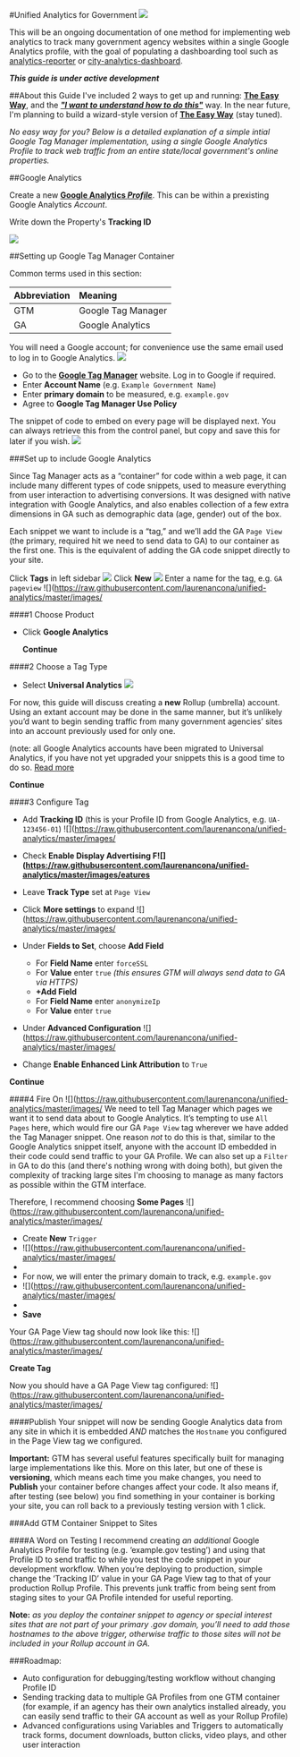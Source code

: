 #Unified Analytics for Government
![](https://raw.githubusercontent.com/laurenancona/unified-analytics/master/images/container-vis.jpg)

This will be an ongoing documentation of one method for implementing web analytics to track many government agency websites within a single Google Analytics profile, with the goal of populating a dashboarding tool such as [analytics-reporter](https://github.com/18F/analytics-reporter) or [city-analytics-dashboard](https://github.com/codeforamerica/city-analytics-dashboard).

**_This guide is under active development_**

##About this Guide
I've included 2 ways to get up and running: **[The Easy Way](EasyWay.md)**, and the [**_"I want to understand how to do this"_**](https://github.com/laurenancona/unified-analytics#google-analytics) way. In the near future, I'm planning to build a wizard-style version of **[The Easy Way](EasyWay.md)** (stay tuned).

_No easy way for you? Below is a detailed explanation of a simple intial Google Tag Manager implementation, using a single Google Analytics Profile to track web traffic from an entire state/local government's online properties._


##Google Analytics

Create a new **[Google Analytics _Profile_](https://www.google.com/analytics)**. This can be within a prexisting Google Analytics _Account_.

Write down the Property's **Tracking ID**

![](https://raw.githubusercontent.com/laurenancona/unified-analytics/master/images/7-property-ID.png)


##Setting up Google Tag Manager Container

Common terms used in this section:

| Abbreviation | Meaning |
|:-------------|:------------|
GTM | Google Tag Manager 
GA | Google Analytics

You will need a Google account; for convenience use the same email used to log in to Google Analytics.
![](https://raw.githubusercontent.com/laurenancona/unified-analytics/master/images/1-signup-screen.png)
- Go to the **[Google Tag Manager](https://tagmanager.google.com)** website. Log in to Google if required.
- Enter **Account Name** (e.g. `Example Government Name`)
- Enter **primary domain** to be measured, e.g. `example.gov`
- Agree to **Google Tag Manager Use Policy**

The snippet of code to embed on every page will be displayed next. You can always retrieve this from the control panel, but copy and save this for later if you wish.
![](https://raw.githubusercontent.com/laurenancona/unified-analytics/master/images/3-snippet.png)

###Set up to include Google Analytics

Since Tag Manager acts as a “container” for code within a web page, it can include many different types of code snippets, used to measure everything from user interaction to advertising conversions. It was designed with native integration with Google Analytics, and also enables collection of a few extra dimensions in GA such as demographic data (age, gender) out of the box.

Each snippet we want to include is a “tag,” and we’ll add the GA `Page View` (the primary, required hit we need to send data to GA) to our container as the first one. This is the equivalent of adding the GA code snippet directly to your site.

Click **Tags** in left sidebar
![](https://raw.githubusercontent.com/laurenancona/unified-analytics/master/images/new-tag.png)
Click **New**
![](https://raw.githubusercontent.com/laurenancona/unified-analytics/master/images/5-tag-setup.png)
Enter a name for the tag, e.g. `GA pageview`
![](https://raw.githubusercontent.com/laurenancona/unified-analytics/master/images/

####1 Choose Product
-  Click **Google Analytics**
     
     **Continue**

####2 Choose a Tag Type
-  Select **Universal Analytics**
![](https://raw.githubusercontent.com/laurenancona/unified-analytics/master/images/5-2-tag-type.png) 

For now, this guide will discuss creating a **new** Rollup (umbrella) account. Using an extant account may be done in the same manner, but it’s unlikely you’d want to begin sending traffic from many government agencies’ sites into an account previously used for only one.

(note: all Google Analytics accounts have been migrated to Universal Analytics, if you have not yet upgraded your snippets this is a good time to do so. [Read more](https://developers.google.com/analytics/devguides/collection/upgrade/)

**Continue**

####3 Configure Tag

-  Add **Tracking ID** (this is your Profile ID from Google Analytics, e.g. `UA-123456-01`)
![](https://raw.githubusercontent.com/laurenancona/unified-analytics/master/images/
-  Check **Enable Display Advertising F![](https://raw.githubusercontent.com/laurenancona/unified-analytics/master/images/eatures**

-  Leave **Track Type** set at `Page View`

-  Click **More settings** to expand
![](https://raw.githubusercontent.com/laurenancona/unified-analytics/master/images/
- Under **Fields to Set**, choose **Add Field**
     -  For **Field Name** enter `forceSSL` 
     -  For **Value** enter `true`
          _(this ensures GTM will always send data to GA via HTTPS)_
     - **+Add Field**
     -  For **Field Name** enter `anonymizeIp`
     -  For **Value** enter `true`

-  Under **Advanced Configuration**
![](https://raw.githubusercontent.com/laurenancona/unified-analytics/master/images/
-  Change **Enable Enhanced Link Attribution** to `True`

**Continue**

####4 Fire On
![](https://raw.githubusercontent.com/laurenancona/unified-analytics/master/images/
We need to tell Tag Manager which pages we want it to send data about to Google Analytics. It’s tempting to use `All Pages` here, which would fire our GA `Page View` tag wherever we have added the Tag Manager snippet. One reason *not* to do this is that, similar to the Google Analytics snippet itself, anyone with the account ID embedded in their code could send traffic to your GA Profile. We can also set up a `Filter` in GA to do this (and there's nothing wrong with doing both), but given the complexity of tracking large sites I'm choosing to manage as many factors as possible within the GTM interface.

Therefore, I recommend choosing **Some Pages**
![](https://raw.githubusercontent.com/laurenancona/unified-analytics/master/images/

- Create **New** `Trigger`
- ![](https://raw.githubusercontent.com/laurenancona/unified-analytics/master/images/
- 
- For now, we will enter the primary domain to track, e.g. `example.gov`
- ![](https://raw.githubusercontent.com/laurenancona/unified-analytics/master/images/
- 
- **Save**

Your GA Page View tag should now look like this:
![](https://raw.githubusercontent.com/laurenancona/unified-analytics/master/images/

**Create Tag**

Now you should have a GA Page View tag configured:
![](https://raw.githubusercontent.com/laurenancona/unified-analytics/master/images/

####Publish
Your snippet will now be sending Google Analytics data from any site in which it is embedded _AND_ matches the `Hostname` you configured in the Page View tag we configured.

**Important:** 
GTM has several useful features specifically built for managing large implementations like this. More on this later, but one of these is **versioning**, which means each time you make changes, you need to **Publish** your container before changes affect your code. It also means if, after testing (see below) you find something in your container is borking your site, you can roll back to a previously testing version with 1 click.

###Add GTM Container Snippet to Sites


####A Word on Testing
I recommend creating _an additional_ Google Analytics Profile for testing (e.g. ‘example.gov testing’) and using that Profile ID to send traffic to while you test the code snippet in your development workflow. When you’re deploying to production, simple change the ‘Tracking ID’ value in your GA Page View tag to that of your production Rollup Profile. This prevents junk traffic from being sent from staging sites to your GA Profile intended for useful reporting.

**Note:** _as you deploy the container snippet to agency or special interest sites that are not part of your primary .gov domain, you’ll need to add those hostnames to the above trigger, otherwise traffic to those sites will not be included in your Rollup account in GA._


###Roadmap:
- Auto configuration for debugging/testing workflow without changing Profile ID
- Sending tracking data to multiple GA Profiles from one GTM container (for example, if an agency has their own analytics installed already, you can easily send traffic to their GA account as well as your Rollup Profile)
- Advanced configurations using Variables and Triggers to automatically track forms, document downloads, button clicks, video plays, and other user interaction


